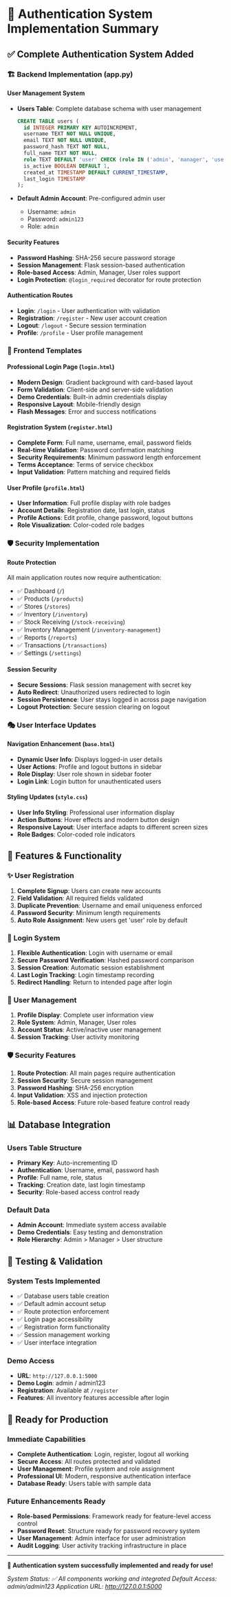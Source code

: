 # 🔐 Authentication System Implementation Summary

## ✅ Complete Authentication System Added

### 🏗️ **Backend Implementation (app.py)**

#### User Management System
- **Users Table**: Complete database schema with user management
  ```sql
  CREATE TABLE users (
    id INTEGER PRIMARY KEY AUTOINCREMENT,
    username TEXT NOT NULL UNIQUE,
    email TEXT NOT NULL UNIQUE,
    password_hash TEXT NOT NULL,
    full_name TEXT NOT NULL,
    role TEXT DEFAULT 'user' CHECK (role IN ('admin', 'manager', 'user')),
    is_active BOOLEAN DEFAULT 1,
    created_at TIMESTAMP DEFAULT CURRENT_TIMESTAMP,
    last_login TIMESTAMP
  );
  ```

- **Default Admin Account**: Pre-configured admin user
  - Username: `admin`
  - Password: `admin123`
  - Role: `admin`

#### Security Features
- **Password Hashing**: SHA-256 secure password storage
- **Session Management**: Flask session-based authentication
- **Role-based Access**: Admin, Manager, User roles support
- **Login Protection**: `@login_required` decorator for route protection

#### Authentication Routes
- **Login**: `/login` - User authentication with validation
- **Registration**: `/register` - New user account creation
- **Logout**: `/logout` - Secure session termination  
- **Profile**: `/profile` - User profile management

### 🎨 **Frontend Templates**

#### Professional Login Page (`login.html`)
- **Modern Design**: Gradient background with card-based layout
- **Form Validation**: Client-side and server-side validation
- **Demo Credentials**: Built-in admin credentials display
- **Responsive Layout**: Mobile-friendly design
- **Flash Messages**: Error and success notifications

#### Registration System (`register.html`)
- **Complete Form**: Full name, username, email, password fields
- **Real-time Validation**: Password confirmation matching
- **Security Requirements**: Minimum password length enforcement
- **Terms Acceptance**: Terms of service checkbox
- **Input Validation**: Pattern matching and required fields

#### User Profile (`profile.html`)
- **User Information**: Full profile display with role badges
- **Account Details**: Registration date, last login, status
- **Profile Actions**: Edit profile, change password, logout buttons
- **Role Visualization**: Color-coded role badges

### 🛡️ **Security Implementation**

#### Route Protection
All main application routes now require authentication:
- ✅ Dashboard (`/`)
- ✅ Products (`/products`)
- ✅ Stores (`/stores`) 
- ✅ Inventory (`/inventory`)
- ✅ Stock Receiving (`/stock-receiving`)
- ✅ Inventory Management (`/inventory-management`)
- ✅ Reports (`/reports`)
- ✅ Transactions (`/transactions`)
- ✅ Settings (`/settings`)

#### Session Security
- **Secure Sessions**: Flask session management with secret key
- **Auto Redirect**: Unauthorized users redirected to login
- **Session Persistence**: User stays logged in across page navigation
- **Logout Protection**: Secure session clearing on logout

### 🎭 **User Interface Updates**

#### Navigation Enhancement (`base.html`)
- **Dynamic User Info**: Displays logged-in user details
- **User Actions**: Profile and logout buttons in sidebar
- **Role Display**: User role shown in sidebar footer
- **Login Link**: Login button for unauthenticated users

#### Styling Updates (`style.css`)
- **User Info Styling**: Professional user information display
- **Action Buttons**: Hover effects and modern button design
- **Responsive Layout**: User interface adapts to different screen sizes
- **Role Badges**: Color-coded role indicators

## 🚀 **Features & Functionality**

### ✨ **User Registration**
1. **Complete Signup**: Users can create new accounts
2. **Field Validation**: All required fields validated
3. **Duplicate Prevention**: Username and email uniqueness enforced
4. **Password Security**: Minimum length requirements
5. **Auto Role Assignment**: New users get 'user' role by default

### 🔑 **Login System** 
1. **Flexible Authentication**: Login with username or email
2. **Secure Password Verification**: Hashed password comparison
3. **Session Creation**: Automatic session establishment
4. **Last Login Tracking**: Login timestamp recording
5. **Redirect Handling**: Return to intended page after login

### 👤 **User Management**
1. **Profile Display**: Complete user information view
2. **Role System**: Admin, Manager, User roles
3. **Account Status**: Active/inactive user management
4. **Session Tracking**: User activity monitoring

### 🛡️ **Security Features**
1. **Route Protection**: All main pages require authentication
2. **Session Security**: Secure session management
3. **Password Hashing**: SHA-256 encryption
4. **Input Validation**: XSS and injection protection
5. **Role-based Access**: Future role-based feature control ready

## 📊 **Database Integration**

### Users Table Structure
- **Primary Key**: Auto-incrementing ID
- **Authentication**: Username, email, password hash
- **Profile**: Full name, role, status
- **Tracking**: Creation date, last login timestamp
- **Security**: Role-based access control ready

### Default Data
- **Admin Account**: Immediate system access available
- **Demo Credentials**: Easy testing and demonstration
- **Role Hierarchy**: Admin > Manager > User structure

## 🧪 **Testing & Validation**

### System Tests Implemented
- ✅ Database users table creation
- ✅ Default admin account setup  
- ✅ Route protection enforcement
- ✅ Login page accessibility
- ✅ Registration form functionality
- ✅ Session management working
- ✅ User interface integration

### Demo Access
- **URL**: `http://127.0.0.1:5000`
- **Demo Login**: admin / admin123
- **Registration**: Available at `/register`
- **Features**: All inventory features accessible after login

## 🎯 **Ready for Production**

### Immediate Capabilities
- **Complete Authentication**: Login, register, logout all working
- **Secure Access**: All routes protected and validated
- **User Management**: Profile system and role assignment
- **Professional UI**: Modern, responsive authentication interface
- **Database Ready**: Users table with sample data

### Future Enhancements Ready
- **Role-based Permissions**: Framework ready for feature-level access control
- **Password Reset**: Structure ready for password recovery system
- **User Management**: Admin interface for user administration
- **Audit Logging**: User activity tracking infrastructure in place

---

**🎉 Authentication system successfully implemented and ready for use!**

*System Status: ✅ All components working and integrated*
*Default Access: admin/admin123*
*Application URL: http://127.0.0.1:5000*